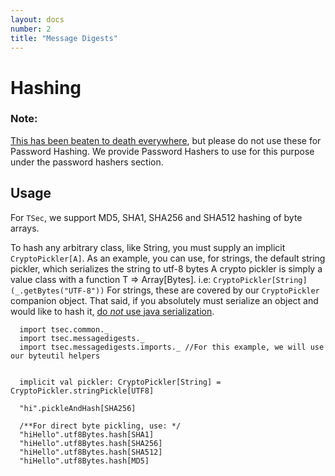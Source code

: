 ```yaml
---
layout: docs
number: 2
title: "Message Digests"
---
```


# Hashing 

### Note: 

[This has been beaten to death everywhere](https://crackstation.net/hashing-security.htm), but please do not use
these for Password Hashing. We provide Password Hashers to use for this purpose under the password hashers section.

## Usage

For `TSec`, we support MD5, SHA1, SHA256 and SHA512 hashing of byte arrays.

To hash any arbitrary class, like String, you must supply an implicit `CryptoPickler[A]`.
As an example, you can use, for strings, the default string pickler, which serializes the string to utf-8 bytes
 A crypto pickler is simply a value class with a function T => Array[Bytes]. i.e:
`CryptoPickler[String](_.getBytes("UTF-8"))`
For strings, these are covered by our `CryptoPickler` companion object. That said, if you absolutely must serialize an object
and would like to hash it, [do _not_ use java serialization](https://www.darkreading.com/informationweek-home/why-the-java-deserialization-bug-is-a-big-deal/d/d-id/1323237?).



```tut
  import tsec.common._
  import tsec.messagedigests._
  import tsec.messagedigests.imports._ //For this example, we will use our byteutil helpers
  
  
  implicit val pickler: CryptoPickler[String] = CryptoPickler.stringPickle[UTF8]

  "hi".pickleAndHash[SHA256]

  /**For direct byte pickling, use: */
  "hiHello".utf8Bytes.hash[SHA1]
  "hiHello".utf8Bytes.hash[SHA256]
  "hiHello".utf8Bytes.hash[SHA512]
  "hiHello".utf8Bytes.hash[MD5]
```

